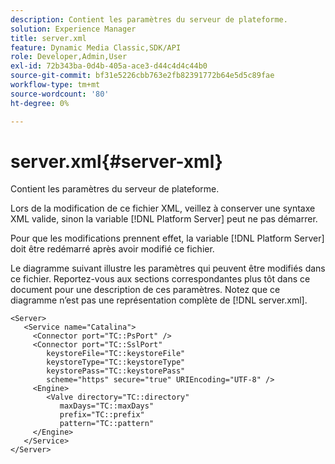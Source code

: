 ```yaml
---
description: Contient les paramètres du serveur de plateforme.
solution: Experience Manager
title: server.xml
feature: Dynamic Media Classic,SDK/API
role: Developer,Admin,User
exl-id: 72b343ba-0d4b-405a-ace3-d44c4d4c44b0
source-git-commit: bf31e5226cbb763e2fb82391772b64e5d5c89fae
workflow-type: tm+mt
source-wordcount: '80'
ht-degree: 0%

---
```


# server.xml{#server-xml}

Contient les paramètres du serveur de plateforme.

Lors de la modification de ce fichier XML, veillez à conserver une syntaxe XML valide, sinon la variable [!DNL Platform Server] peut ne pas démarrer.

Pour que les modifications prennent effet, la variable [!DNL Platform Server] doit être redémarré après avoir modifié ce fichier.

Le diagramme suivant illustre les paramètres qui peuvent être modifiés dans ce fichier. Reportez-vous aux sections correspondantes plus tôt dans ce document pour une description de ces paramètres. Notez que ce diagramme n’est pas une représentation complète de [!DNL server.xml].

```
<Server>
   <Service name="Catalina">
     <Connector port="TC::PsPort" />
     <Connector port="TC::SslPort"
        keystoreFile="TC::keystoreFile"
        keystoreType="TC::keystoreType"
        keystorePass="TC::keystorePass" 
        scheme="https" secure="true" URIEncoding="UTF-8" />
     <Engine>
        <Valve directory="TC::directory" 
           maxDays="TC::maxDays" 
           prefix="TC::prefix" 
           pattern="TC::pattern" 
     </Engine>  
   </Service>
</Server>
```
